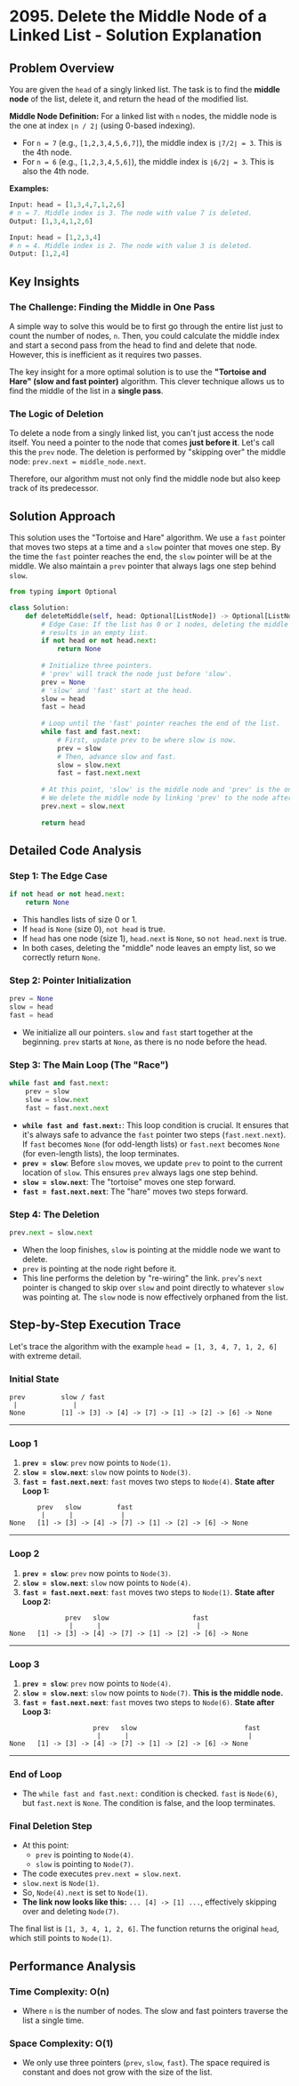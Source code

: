 # 2095\. Delete the Middle Node of a Linked List - Solution Explanation

## Problem Overview

You are given the `head` of a singly linked list. The task is to find the **middle node** of the list, delete it, and return the head of the modified list.

**Middle Node Definition:**
For a linked list with `n` nodes, the middle node is the one at index `⌊n / 2⌋` (using 0-based indexing).

  - For `n = 7` (e.g., `[1,2,3,4,5,6,7]`), the middle index is `⌊7/2⌋ = 3`. This is the 4th node.
  - For `n = 6` (e.g., `[1,2,3,4,5,6]`), the middle index is `⌊6/2⌋ = 3`. This is also the 4th node.

**Examples:**

```python
Input: head = [1,3,4,7,1,2,6]
# n = 7. Middle index is 3. The node with value 7 is deleted.
Output: [1,3,4,1,2,6]

Input: head = [1,2,3,4]
# n = 4. Middle index is 2. The node with value 3 is deleted.
Output: [1,2,4]
```

## Key Insights

### The Challenge: Finding the Middle in One Pass

A simple way to solve this would be to first go through the entire list just to count the number of nodes, `n`. Then, you could calculate the middle index and start a second pass from the head to find and delete that node. However, this is inefficient as it requires two passes.

The key insight for a more optimal solution is to use the **"Tortoise and Hare" (slow and fast pointer)** algorithm. This clever technique allows us to find the middle of the list in a **single pass**.

### The Logic of Deletion

To delete a node from a singly linked list, you can't just access the node itself. You need a pointer to the node that comes **just before it**. Let's call this the `prev` node. The deletion is performed by "skipping over" the middle node: `prev.next = middle_node.next`.

Therefore, our algorithm must not only find the middle node but also keep track of its predecessor.

## Solution Approach

This solution uses the "Tortoise and Hare" algorithm. We use a `fast` pointer that moves two steps at a time and a `slow` pointer that moves one step. By the time the `fast` pointer reaches the end, the `slow` pointer will be at the middle. We also maintain a `prev` pointer that always lags one step behind `slow`.

```python
from typing import Optional

class Solution:
    def deleteMiddle(self, head: Optional[ListNode]) -> Optional[ListNode]:
        # Edge Case: If the list has 0 or 1 nodes, deleting the middle
        # results in an empty list.
        if not head or not head.next:
            return None
        
        # Initialize three pointers.
        # 'prev' will track the node just before 'slow'.
        prev = None
        # 'slow' and 'fast' start at the head.
        slow = head
        fast = head
        
        # Loop until the 'fast' pointer reaches the end of the list.
        while fast and fast.next:
            # First, update prev to be where slow is now.
            prev = slow
            # Then, advance slow and fast.
            slow = slow.next
            fast = fast.next.next
            
        # At this point, 'slow' is the middle node and 'prev' is the one before it.
        # We delete the middle node by linking 'prev' to the node after 'slow'.
        prev.next = slow.next
        
        return head
```

## Detailed Code Analysis

### Step 1: The Edge Case

```python
if not head or not head.next:
    return None
```

  - This handles lists of size 0 or 1.
  - If `head` is `None` (size 0), `not head` is true.
  - If `head` has one node (size 1), `head.next` is `None`, so `not head.next` is true.
  - In both cases, deleting the "middle" node leaves an empty list, so we correctly return `None`.

### Step 2: Pointer Initialization

```python
prev = None
slow = head
fast = head
```

  - We initialize all our pointers. `slow` and `fast` start together at the beginning. `prev` starts at `None`, as there is no node before the head.

### Step 3: The Main Loop (The "Race")

```python
while fast and fast.next:
    prev = slow
    slow = slow.next
    fast = fast.next.next
```

  - **`while fast and fast.next:`**: This loop condition is crucial. It ensures that it's always safe to advance the `fast` pointer two steps (`fast.next.next`). If `fast` becomes `None` (for odd-length lists) or `fast.next` becomes `None` (for even-length lists), the loop terminates.
  - **`prev = slow`**: Before `slow` moves, we update `prev` to point to the current location of `slow`. This ensures `prev` always lags one step behind.
  - **`slow = slow.next`**: The "tortoise" moves one step forward.
  - **`fast = fast.next.next`**: The "hare" moves two steps forward.

### Step 4: The Deletion

```python
prev.next = slow.next
```

  - When the loop finishes, `slow` is pointing at the middle node we want to delete.
  - `prev` is pointing at the node right before it.
  - This line performs the deletion by "re-wiring" the link. `prev`'s `next` pointer is changed to skip over `slow` and point directly to whatever `slow` was pointing at. The `slow` node is now effectively orphaned from the list.

## Step-by-Step Execution Trace

Let's trace the algorithm with the example `head = [1, 3, 4, 7, 1, 2, 6]` with extreme detail.

### Initial State

```
prev         slow / fast
 |              |
None         [1] -> [3] -> [4] -> [7] -> [1] -> [2] -> [6] -> None
```

-----

### **Loop 1**

1.  **`prev = slow`**: `prev` now points to `Node(1)`.
2.  **`slow = slow.next`**: `slow` now points to `Node(3)`.
3.  **`fast = fast.next.next`**: `fast` moves two steps to `Node(4)`.
    **State after Loop 1:**

<!-- end list -->

```
       prev   slow         fast
        |      |            |
None   [1] -> [3] -> [4] -> [7] -> [1] -> [2] -> [6] -> None
```

-----

### **Loop 2**

1.  **`prev = slow`**: `prev` now points to `Node(3)`.
2.  **`slow = slow.next`**: `slow` now points to `Node(4)`.
3.  **`fast = fast.next.next`**: `fast` moves two steps to `Node(1)`.
    **State after Loop 2:**

<!-- end list -->

```
              prev   slow                     fast
               |      |                        |
None   [1] -> [3] -> [4] -> [7] -> [1] -> [2] -> [6] -> None
```

-----

### **Loop 3**

1.  **`prev = slow`**: `prev` now points to `Node(4)`.
2.  **`slow = slow.next`**: `slow` now points to `Node(7)`. **This is the middle node.**
3.  **`fast = fast.next.next`**: `fast` moves two steps to `Node(6)`.
    **State after Loop 3:**

<!-- end list -->

```
                     prev   slow                           fast
                      |      |                              |
None   [1] -> [3] -> [4] -> [7] -> [1] -> [2] -> [6] -> None
```

-----

### **End of Loop**

  - The `while fast and fast.next:` condition is checked. `fast` is `Node(6)`, but `fast.next` is `None`. The condition is false, and the loop terminates.

### **Final Deletion Step**

  - At this point:
      - `prev` is pointing to `Node(4)`.
      - `slow` is pointing to `Node(7)`.
  - The code executes `prev.next = slow.next`.
  - `slow.next` is `Node(1)`.
  - So, `Node(4).next` is set to `Node(1)`.
  - **The link now looks like this:** `... [4] -> [1] ...`, effectively skipping over and deleting `Node(7)`.

The final list is `[1, 3, 4, 1, 2, 6]`. The function returns the original `head`, which still points to `Node(1)`.

## Performance Analysis

### Time Complexity: O(n)

  - Where `n` is the number of nodes. The slow and fast pointers traverse the list a single time.

### Space Complexity: O(1)

  - We only use three pointers (`prev`, `slow`, `fast`). The space required is constant and does not grow with the size of the list.